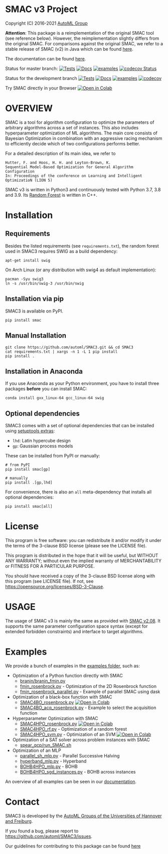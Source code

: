 # SMAC v3 Project

Copyright (C) 2016-2021  [AutoML Group](http://www.automl.org/)

__Attention__: This package is a reimplementation of the original SMAC tool
(see reference below).
However, the reimplementation slightly differs from the original SMAC.
For comparisons against the original SMAC, we refer to a stable release of SMAC (v2) in Java
which can be found [here](http://www.cs.ubc.ca/labs/beta/Projects/SMAC/).

The documentation can be found [here](https://automl.github.io/SMAC3/).

Status for master branch:
[![Tests](https://github.com/automl/SMAC3/actions/workflows/pytest.yml/badge.svg?branch=master)](https://github.com/automl/SMAC3/actions/workflows/pytest.yml)
[![Docs](https://github.com/automl/SMAC3/actions/workflows/docs.yml/badge.svg?branch=master)](https://github.com/automl/SMAC3/actions/workflows/docs.yml)
[![examples](https://github.com/automl/SMAC3/actions/workflows/terminal_examples.yml/badge.svg?branch=master)](https://github.com/automl/SMAC3/actions/workflows/terminal_examples.yml)
[![codecov Status](https://codecov.io/gh/automl/SMAC3/branch/master/graph/badge.svg)](https://codecov.io/gh/automl/SMAC3)

Status for the development branch
[![Tests](https://github.com/automl/SMAC3/actions/workflows/pytest.yml/badge.svg?branch=development)](https://github.com/automl/SMAC3/actions/workflows/pytest.yml)
[![Docs](https://github.com/automl/SMAC3/actions/workflows/docs.yml/badge.svg?branch=development)](https://github.com/automl/SMAC3/actions/workflows/docs.yml)
[![examples](https://github.com/automl/SMAC3/actions/workflows/terminal_examples.yml/badge.svg?branch=development)](https://github.com/automl/SMAC3/actions/workflows/terminal_examples.yml)
[![codecov](https://codecov.io/gh/automl/SMAC3/branch/development/graph/badge.svg)](https://codecov.io/gh/automl/SMAC3)

Try SMAC directly in your Browser [![Open in Colab](https://colab.research.google.com/assets/colab-badge.svg)](https://colab.research.google.com/drive/1v0ZH5S9Sfift30GxHAp96e0yZZUFS0Ah)

# OVERVIEW

SMAC is a tool for algorithm configuration to optimize the parameters of
arbitrary algorithms across a set of instances. This also includes
hyperparameter optimization of ML algorithms. The main core consists of
Bayesian Optimization in combination with an aggressive racing mechanism to
efficiently decide which of two configurations performs better.

For a detailed description of its main idea,
we refer to

    Hutter, F. and Hoos, H. H. and Leyton-Brown, K.
    Sequential Model-Based Optimization for General Algorithm Configuration
    In: Proceedings of the conference on Learning and Intelligent OptimizatioN (LION 5)


SMAC v3 is written in Python3 and continuously tested with Python 3.7, 3.8 and 3.9. 
Its [Random Forest](https://github.com/automl/random_forest_run) is written in C++.

# Installation

## Requirements

Besides the listed requirements (see `requirements.txt`), the random forest
used in SMAC3 requires SWIG as a build dependency:

```apt-get install swig```

On Arch Linux (or any distribution with swig4 as default implementation):

```
pacman -Syu swig3
ln -s /usr/bin/swig-3 /usr/bin/swig
```

## Installation via pip

SMAC3 is available on PyPI.

```pip install smac```

## Manual Installation

```
git clone https://github.com/automl/SMAC3.git && cd SMAC3
cat requirements.txt | xargs -n 1 -L 1 pip install
pip install .
```

## Installation in Anaconda

If you use Anaconda as your Python environment, you have to install three
packages **before** you can install SMAC:

```conda install gxx_linux-64 gcc_linux-64 swig```

## Optional dependencies

SMAC3 comes with a set of optional dependencies that can be installed using
[setuptools extras](https://setuptools.readthedocs.io/en/latest/setuptools.html#declaring-extras-optional-features-with-their-own-dependencies):

- `lhd`: Latin hypercube design
- `gp`: Gaussian process models

These can be installed from PyPI or manually:

```
# from PyPI
pip install smac[gp]

# manually
pip install .[gp,lhd]
```

For convenience, there is also an `all` meta-dependency that installs all optional dependencies:
```
pip install smac[all]
```

# License

This program is free software: you can redistribute it and/or modify
it under the terms of the 3-clause BSD license (please see the LICENSE file).

This program is distributed in the hope that it will be useful,
but WITHOUT ANY WARRANTY; without even the implied warranty of
MERCHANTABILITY or FITNESS FOR A PARTICULAR PURPOSE.

You should have received a copy of the 3-clause BSD license
along with this program (see LICENSE file).
If not, see <https://opensource.org/licenses/BSD-3-Clause>.

# USAGE

The usage of SMAC v3 is mainly the same as provided with [SMAC v2.08](http://www.cs.ubc.ca/labs/beta/Projects/SMAC/v2.08.00/manual.pdf).
It supports the same parameter configuration space syntax
(except for extended forbidden constraints) and interface to
target algorithms.

# Examples

We provide a bunch of examples in the [examples folder](examples), such as:

  * Optimization of a Python function directly with SMAC
    * [branin/branin_fmin.py](examples/branin/branin_fmin.py)
    * [fmin_rosenbrock.py](https://automl.github.io/SMAC3/master/examples/fmin_rosenbrock.html#sphx-glr-examples-fmin-rosenbrock-py) - Optimization of the 2D Rosenbrock function
    * [fmin_rosenbrock_parallel.py](https://automl.github.io/SMAC3/master/examples/fmin_rosenbrock_parallel.html#sphx-glr-examples-fmin-rosenbrock-parallel-py) - Example of parallel SMAC using dask
  * Optimization of a black-box function with SMAC
    * [SMAC4BO_rosenbrock.py](https://automl.github.io/SMAC3/master/examples/SMAC4BO_rosenbrock.html#sphx-glr-examples-smac4bo-rosenbrock-py) [![Open in Colab](https://colab.research.google.com/assets/colab-badge.svg)](https://colab.research.google.com/drive/1v0ZH5S9Sfift30GxHAp96e0yZZUFS0Ah)
    * [SMAC4BO_acq_rosenbrock.py](https://automl.github.io/SMAC3/master/examples/SMAC4HPO_acq_rosenbrock.html#sphx-glr-examples-smac4hpo-acq-rosenbrock-py) - Example to select the acquisition function
  * Hyperparameter Optimization with SMAC
    * [SMAC4HPO_rosenbrock.py](https://automl.github.io/SMAC3/master/examples/SMAC4HPO_rosenbrock.html#sphx-glr-examples-smac4hpo-rosenbrock-py) [![Open in Colab](https://colab.research.google.com/assets/colab-badge.svg)](https://colab.research.google.com/drive/1v0ZH5S9Sfift30GxHAp96e0yZZUFS0Ah)
    * [SMAC4HPO_rf.py](https://automl.github.io/SMAC3/master/examples/SMAC4HPO_rf.html#sphx-glr-examples-smac4hpo-rf-py) - Optimization of a random forest
    * [SMAC4HPO_svm.py](https://automl.github.io/SMAC3/master/examples/SMAC4HPO_svm.html#sphx-glr-examples-smac4hpo-svm-py) - Optimization of an SVM [![Open in Colab](https://colab.research.google.com/assets/colab-badge.svg)](https://colab.research.google.com/drive/1v0ZH5S9Sfift30GxHAp96e0yZZUFS0Ah)
  * Optimization of a SAT solver across problem instances with SMAC
    * [spear_qcp/run_SMAC.sh](examples/spear_qcp/run_SMAC.sh)
  * Optimization of an MLP
    * [parallel_sh_mlp.py](https://automl.github.io/SMAC3/master/examples/parallel_sh_mlp.html#sphx-glr-examples-parallel-sh-mlp-py) - Parallel Successive Halving
    * [hyperband_mlp.py](https://automl.github.io/SMAC3/master/examples/hyperband_mlp.html#sphx-glr-examples-hyperband-mlp-py) - Hyperband
    * [BOHB4HPO_mlp.py](https://automl.github.io/SMAC3/master/examples/BOHB4HPO_mlp.html#sphx-glr-examples-bohb4hpo-mlp-py) - BOHB
    * [BOHB4HPO_sgd_instances.py](https://automl.github.io/SMAC3/master/examples/BOHB4HPO_sgd_instances.html#sphx-glr-examples-bohb4hpo-sgd-instances-py) - BOHB across instances

An overview of all examples can be seen in our [documentation](https://automl.github.io/SMAC3/master/examples/index.html).

# Contact

SMAC3 is developed by the [AutoML Groups of the Universities of Hannover and Freiburg](http://www.automl.org/).

If you found a bug, please report to <https://github.com/automl/SMAC3/issues>.

Our guidelines for contributing to this package can be found [here](https://github.com/automl/SMAC3/blob/master/.github/CONTRIBUTING.md)
